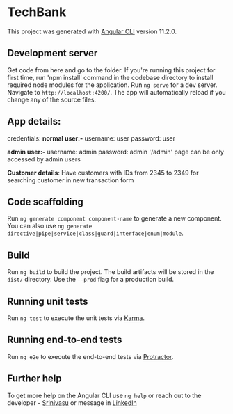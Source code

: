 # TechBank

This project was generated with [Angular CLI](https://github.com/angular/angular-cli) version 11.2.0.

## Development server

Get code from here and go to the folder. If you're running this project for first time, run 'npm install' command in the codebase directory to install required node modules for the application. 
Run `ng serve` for a dev server. Navigate to `http://localhost:4200/`. The app will automatically reload if you change any of the source files.

## App details:

credentials:
**normal user:-**
username: user
password: user

**admin user:-**
username: admin
password: admin
'/admin' page can be only accessed by admin users

**Customer details**:
Have customers with IDs from 2345 to 2349 for searching customer in new transaction form

## Code scaffolding

Run `ng generate component component-name` to generate a new component. You can also use `ng generate directive|pipe|service|class|guard|interface|enum|module`.

## Build

Run `ng build` to build the project. The build artifacts will be stored in the `dist/` directory. Use the `--prod` flag for a production build.

## Running unit tests

Run `ng test` to execute the unit tests via [Karma](https://karma-runner.github.io).

## Running end-to-end tests

Run `ng e2e` to execute the end-to-end tests via [Protractor](http://www.protractortest.org/).

## Further help

To get more help on the Angular CLI use `ng help` or reach out to the developer - [Srinivasu](mailto:srinivasu.iiitb@gmail.com) or message in [LinkedIn](https://www.linkedin.com/in/srinivasu-nakka-iiitb/)
